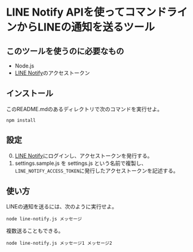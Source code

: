 # LINE Notify APIを使ってコマンドラインからLINEの通知を送るツール

## このツールを使うのに必要なもの

* Node.js
* [LINE Notify](https://notify-bot.line.me/ja/)のアクセストークン

## インストール

このREADME.mdのあるディレクトリで次のコマンドを実行せよ。

```
npm install
```

## 設定

0. [LINE Notify](https://notify-bot.line.me/ja/)にログインし、アクセストークンを発行する。
0. settings.sample.js を settings.js という名前で複製し、`LINE_NOTIFY_ACCESS_TOKEN`に発行したアクセストークンを記述する。

## 使い方

LINEの通知を送るには、次のように実行せよ。

```
node line-notify.js メッセージ
```

複数送ることもできる。

```
node line-notify.js メッセージ1 メッセージ2
```
